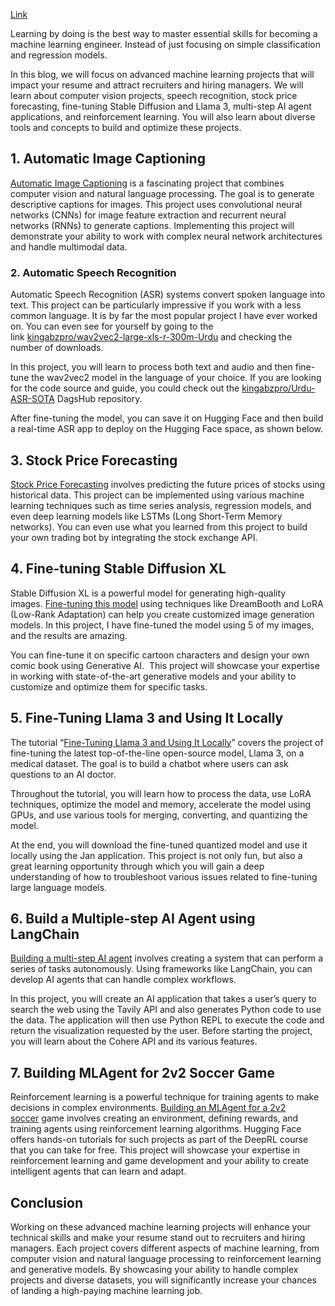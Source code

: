 
[Link](https://machinelearningmastery.com/7-machine-learning-projects-that-can-add-value-to-any-resume/)

Learning by doing is the best way to master essential skills for becoming a machine learning engineer. Instead of just focusing on simple classification and regression models.

In this blog, we will focus on advanced machine learning projects that will impact your resume and attract recruiters and hiring managers. We will learn about computer vision projects, speech recognition, stock price forecasting, fine-tuning Stable Diffusion and Llama 3, multi-step AI agent applications, and reinforcement learning. You will also learn about diverse tools and concepts to build and optimize these projects.

## 1. Automatic Image Captioning

[Automatic Image Captioning](https://12ft.io/proxy?q=https%3A%2F%2Fblog.goodaudience.com%2Fautomatic-image-captioning-building-an-image-caption-generator-from-scratch-4bdd8744bc38) is a fascinating project that combines computer vision and natural language processing. The goal is to generate descriptive captions for images. This project uses convolutional neural networks (CNNs) for image feature extraction and recurrent neural networks (RNNs) to generate captions. Implementing this project will demonstrate your ability to work with complex neural network architectures and handle multimodal data.
### 2. Automatic Speech Recognition

Automatic Speech Recognition (ASR) systems convert spoken language into text. This project can be particularly impressive if you work with a less common language. It is by far the most popular project I have ever worked on. You can even see for yourself by going to the link [kingabzpro/wav2vec2-large-xls-r-300m-Urdu](https://12ft.io/proxy?q=https%3A%2F%2Fhuggingface.co%2Fkingabzpro%2Fwav2vec2-large-xls-r-300m-Urdu) and checking the number of downloads.

In this project, you will learn to process both text and audio and then fine-tune the wav2vec2 model in the language of your choice. If you are looking for the code source and guide, you could check out the [kingabzpro/Urdu-ASR-SOTA](https://12ft.io/proxy?q=https%3A%2F%2Fdagshub.com%2Fkingabzpro%2FUrdu-ASR-SOTA) DagsHub repository.

After fine-tuning the model, you can save it on Hugging Face and then build a real-time ASR app to deploy on the Hugging Face space, as shown below.
## 3. Stock Price Forecasting

[Stock Price Forecasting](https://12ft.io/proxy?q=https%3A%2F%2Fneptune.ai%2Fblog%2Fpredicting-stock-prices-using-machine-learning) involves predicting the future prices of stocks using historical data. This project can be implemented using various machine learning techniques such as time series analysis, regression models, and even deep learning models like LSTMs (Long Short-Term Memory networks). You can even use what you learned from this project to build your own trading bot by integrating the stock exchange API.  

## 4. Fine-tuning Stable Diffusion XL

Stable Diffusion XL is a powerful model for generating high-quality images. [Fine-tuning this model](https://12ft.io/proxy?q=https%3A%2F%2Fwww.datacamp.com%2Ftutorial%2Ffine-tuning-stable-diffusion-xl-with-dreambooth-and-lora) using techniques like DreamBooth and LoRA (Low-Rank Adaptation) can help you create customized image generation models. In this project, I have fine-tuned the model using 5 of my images, and the results are amazing.

You can fine-tune it on specific cartoon characters and design your own comic book using Generative AI.  This project will showcase your expertise in working with state-of-the-art generative models and your ability to customize and optimize them for specific tasks.

## 5. Fine-Tuning Llama 3 and Using It Locally

The tutorial “[Fine-Tuning Llama 3 and Using It Locally](https://12ft.io/proxy?q=https%3A%2F%2Fwww.datacamp.com%2Ftutorial%2Fllama3-fine-tuning-locally)” covers the project of fine-tuning the latest top-of-the-line open-source model, Llama 3, on a medical dataset. The goal is to build a chatbot where users can ask questions to an AI doctor. 

Throughout the tutorial, you will learn how to process the data, use LoRA techniques, optimize the model and memory, accelerate the model using GPUs, and use various tools for merging, converting, and quantizing the model. 

At the end, you will download the fine-tuned quantized model and use it locally using the Jan application. This project is not only fun, but also a great learning opportunity through which you will gain a deep understanding of how to troubleshoot various issues related to fine-tuning large language models.

## 6. Build a Multiple-step AI Agent using LangChain

[Building a multi-step AI agent](https://12ft.io/proxy?q=https%3A%2F%2Fwww.datacamp.com%2Ftutorial%2Fcohere-command-r-tutorial) involves creating a system that can perform a series of tasks autonomously. Using frameworks like LangChain, you can develop AI agents that can handle complex workflows.

In this project, you will create an AI application that takes a user’s query to search the web using the Tavily API and also generates Python code to use the data. The application will then use Python REPL to execute the code and return the visualization requested by the user. Before starting the project, you will learn about the Cohere API and its various features.

## 7. Building MLAgent for 2v2 Soccer Game

Reinforcement learning is a powerful technique for training agents to make decisions in complex environments. [Building an MLAgent for a 2v2 soccer](https://12ft.io/proxy?q=https%3A%2F%2Fhuggingface.co%2Flearn%2Fdeep-rl-course%2Funit7%2Fhands-on) game involves creating an environment, defining rewards, and training agents using reinforcement learning algorithms. Hugging Face offers hands-on tutorials for such projects as part of the DeepRL course that you can take for free. This project will showcase your expertise in reinforcement learning and game development and your ability to create intelligent agents that can learn and adapt.

## Conclusion

Working on these advanced machine learning projects will enhance your technical skills and make your resume stand out to recruiters and hiring managers. Each project covers different aspects of machine learning, from computer vision and natural language processing to reinforcement learning and generative models. By showcasing your ability to handle complex projects and diverse datasets, you will significantly increase your chances of landing a high-paying machine learning job.
